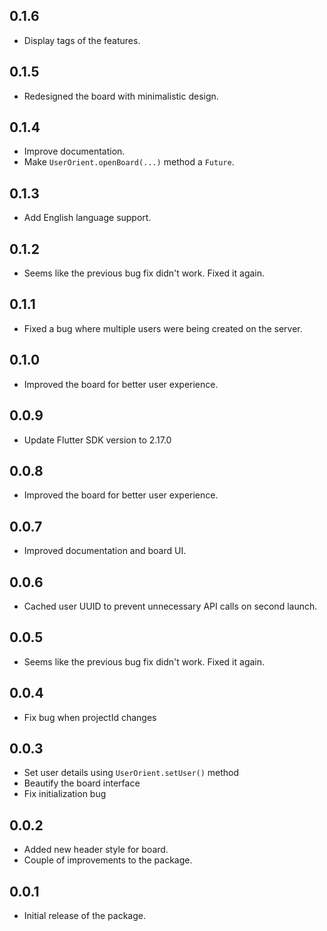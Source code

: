## 0.1.6

- Display tags of the features.

## 0.1.5

- Redesigned the board with minimalistic design.

## 0.1.4

- Improve documentation.
- Make `UserOrient.openBoard(...)` method a `Future`.

## 0.1.3

- Add English language support.

## 0.1.2

- Seems like the previous bug fix didn't work. Fixed it again.

## 0.1.1

- Fixed a bug where multiple users were being created on the server.

## 0.1.0

- Improved the board for better user experience.

## 0.0.9

- Update Flutter SDK version to 2.17.0

## 0.0.8

- Improved the board for better user experience.

## 0.0.7

- Improved documentation and board UI.

## 0.0.6

- Cached user UUID to prevent unnecessary API calls on second launch.

## 0.0.5

- Seems like the previous bug fix didn't work. Fixed it again.

## 0.0.4

- Fix bug when projectId changes

## 0.0.3

- Set user details using `UserOrient.setUser()` method
- Beautify the board interface
- Fix initialization bug

## 0.0.2

- Added new header style for board.
- Couple of improvements to the package.

## 0.0.1

- Initial release of the package.
